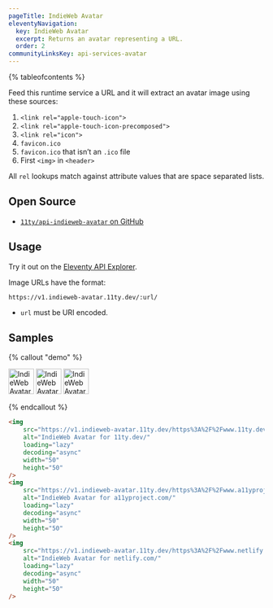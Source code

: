 ```yaml
---
pageTitle: IndieWeb Avatar
eleventyNavigation:
  key: IndieWeb Avatar
  excerpt: Returns an avatar representing a URL.
  order: 2
communityLinksKey: api-services-avatar
---
```


{% tableofcontents %}

Feed this runtime service a URL and it will extract an avatar image using these sources:

1. `<link rel="apple-touch-icon">`
1. `<link rel="apple-touch-icon-precomposed">`
1. `<link rel="icon">`
1. `favicon.ico`
1. `favicon.ico` that isn’t an `.ico` file
1. First `<img>` in `<header>`

All `rel` lookups match against attribute values that are space separated lists.

## Open Source

- [`11ty/api-indieweb-avatar` on GitHub](https://github.com/11ty/api-indieweb-avatar)

## Usage

Try it out on the [Eleventy API Explorer](https://api-explorer.11ty.dev/).

Image URLs have the format:

```
https://v1.indieweb-avatar.11ty.dev/:url/
```

- `url` must be URI encoded.

## Samples

{% callout "demo" %}

<img src="https://v1.indieweb-avatar.11ty.dev/https%3A%2F%2Fwww.11ty.dev%2F/" alt="IndieWeb Avatar for 11ty.dev/" loading="lazy" decoding="async" width="50" height="50">
<img src="https://v1.indieweb-avatar.11ty.dev/https%3A%2F%2Fwww.a11yproject.com%2F/" alt="IndieWeb Avatar for a11yproject.com/" loading="lazy" decoding="async" width="50" height="50">
<img src="https://v1.indieweb-avatar.11ty.dev/https%3A%2F%2Fwww.netlify.com%2F/" alt="IndieWeb Avatar for netlify.com/" loading="lazy" decoding="async" width="50" height="50">

{% endcallout %}

```html
<img
	src="https://v1.indieweb-avatar.11ty.dev/https%3A%2F%2Fwww.11ty.dev%2F/"
	alt="IndieWeb Avatar for 11ty.dev/"
	loading="lazy"
	decoding="async"
	width="50"
	height="50"
/>
<img
	src="https://v1.indieweb-avatar.11ty.dev/https%3A%2F%2Fwww.a11yproject.com%2F/"
	alt="IndieWeb Avatar for a11yproject.com/"
	loading="lazy"
	decoding="async"
	width="50"
	height="50"
/>
<img
	src="https://v1.indieweb-avatar.11ty.dev/https%3A%2F%2Fwww.netlify.com%2F/"
	alt="IndieWeb Avatar for netlify.com/"
	loading="lazy"
	decoding="async"
	width="50"
	height="50"
/>
```
